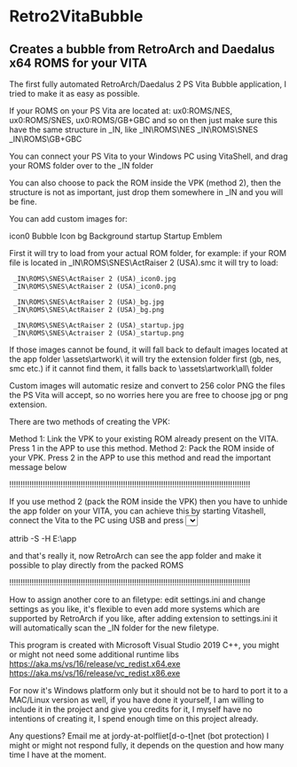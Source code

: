 # Retro2VitaBubble
Creates a bubble from RetroArch and Daedalus x64 ROMS for your VITA
---
The first fully automated RetroArch/Daedalus 2 PS Vita Bubble application, I tried to make it as easy as possible.

If your ROMS on your PS Vita are located at: ux0:ROMS/NES, ux0:ROMS/SNES, ux0:ROMS/GB+GBC and so on then just make sure
this have the same structure in _IN,  like  \_IN\ROMS\NES \_IN\ROMS\SNES \_IN\ROMS\GB+GBC

You can connect your PS Vita to your Windows PC using VitaShell, and drag your ROMS folder over to the _IN folder

You can also choose to pack the ROM inside the VPK (method 2), then the structure is not as important, just drop them
somewhere in _IN and you will be fine.

You can add custom images for:

icon0		Bubble Icon
bg		Background
startup		Startup Emblem

First it will try to load from your actual ROM folder, for example: if your ROM file is located in 
_IN\ROMS\SNES\ActRaiser 2 (USA).smc it will try to load:

     _IN\ROMS\SNES\ActRaiser 2 (USA)_icon0.jpg
     _IN\ROMS\SNES\ActRaiser 2 (USA)_icon0.png

     _IN\ROMS\SNES\ActRaiser 2 (USA)_bg.jpg
     _IN\ROMS\SNES\ActRaiser 2 (USA)_bg.png

     _IN\ROMS\SNES\ActRaiser 2 (USA)_startup.jpg
     _IN\ROMS\SNES\Actraiser 2 (USA)_startup.png

If those images cannot be found, it will fall back to default images located at the app folder \assets\artwork\ it will
try the extension folder first (gb, nes, smc etc.) if it cannot find them, it falls back to \assets\artwork\all\ folder

Custom images will automatic resize and convert to 256 color PNG the files the PS Vita will accept, so no worries here
you are free to choose jpg or png extension.

There are two methods of creating the VPK:

Method 1: Link the VPK to your existing ROM already present on the VITA. Press 1 in the APP to use this method.
Method 2: Pack the ROM inside of your VPK. Press 2 in the APP to use this method and read the important message below

!!!!!!!!!!!!!!!!!!!!!!!!!!!!!!!!!!!!!!!!!!!!!!!!!!!!!!<IMPORTANT>!!!!!!!!!!!!!!!!!!!!!!!!!!!!!!!!!!!!!!!!!!!!!!!!!!!!!!

     
If you use method 2 (pack the ROM inside the VPK) then you have to unhide the app folder on your VITA, you can achieve
this by starting Vitashell, connect the Vita to the PC using USB and press <select> on the VITA, now press WIN+R at the
same time on your keyboard and type cmd, if the SD2Vita connected to E: for example, you type in the black window

attrib -S -H E:\app

and that's really it, now RetroArch can see the app folder and make it possible to play directly from the packed ROMS


!!!!!!!!!!!!!!!!!!!!!!!!!!!!!!!!!!!!!!!!!!!!!!!!!!!!!!<IMPORTANT>!!!!!!!!!!!!!!!!!!!!!!!!!!!!!!!!!!!!!!!!!!!!!!!!!!!!!!


How to assign another core to an filetype: edit settings.ini and change settings as you like, it's flexible to even add
more systems which are supported by RetroArch if you like, after adding extension to settings.ini it will automatically
scan the _IN folder for the new filetype.

This program is created with Microsoft Visual Studio 2019 C++, you might or might not need some additional runtime libs
https://aka.ms/vs/16/release/vc_redist.x64.exe https://aka.ms/vs/16/release/vc_redist.x86.exe

For now it's Windows platform only but it should not be to hard to port it to a MAC/Linux version as well, if you have
done it yourself, I am willing to include it in the project and give you credits for it, I myself have no intentions of
creating it, I spend enough time on this project already.

Any questions? Email me at jordy-at-polfliet[d-o-t]net (bot protection) I might or might not respond fully, it depends
on the question and how many time I have at the moment.
